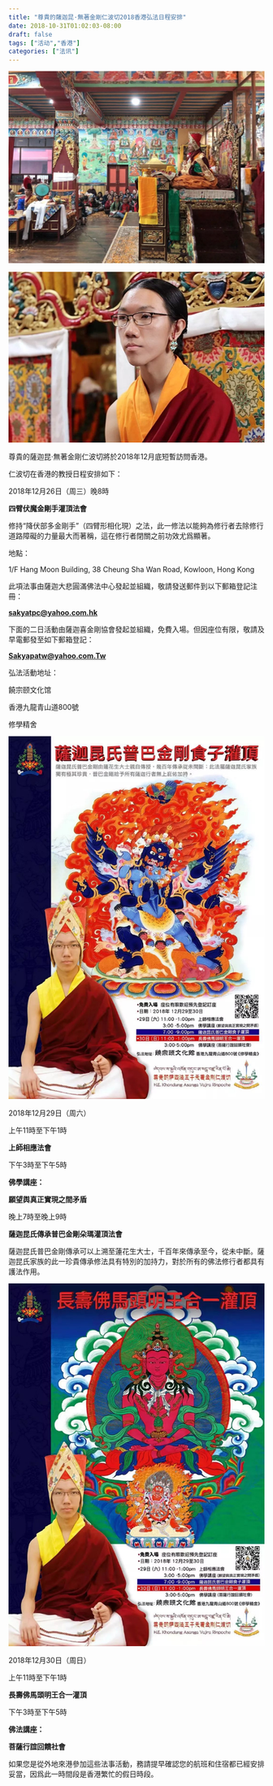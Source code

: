 ```yaml
---
title: "尊貴的薩迦昆·無著金剛仁波切2018香港弘法日程安排"
date: 2018-10-31T01:02:03-08:00
draft: false
tags: ["活动","香港"]
categories: ["法讯"]
---
```


![img](https://raw.githubusercontent.com/thogmedorje/up/master/uPic/640-20200510123126374.jpeg)

![img](https://raw.githubusercontent.com/thogmedorje/up/master/uPic/640-20200510123149893.jpeg)

 

尊貴的薩迦昆·無著金剛仁波切將於2018年12月底短暫訪問香港。

仁波切在香港的教授日程安排如下：

2018年12月26日（周三）晚8時

**四臂伏魔金剛手灌頂法會**

修持“降伏部多金剛手”（四臂形相化現）之法，此一修法以能夠為修行者去除修行道路障礙的力量最大而著稱，這在修行者閉關之前功效尤爲顯著。

地點：

1/F Hang Moon Building, 
38 Cheung Sha Wan Road, 
Kowloon, Hong Kong

此項法事由薩迦大悲圓滿佛法中心發起並組織，敬請發送郵件到以下郵箱登記注冊：

**sakyatpc@yahoo.com.hk**



下面的二日活動由薩迦喜金剛協會發起並組織，免費入場。但因座位有限，敬請及早電郵發至如下郵箱登記：

**Sakyapatw@yahoo.com.Tw**

弘法活動地址：

饒宗颐文化馆

香港九龍青山道800號

修學精舍



![img](https://raw.githubusercontent.com/thogmedorje/up/master/uPic/640-20200510123158991.jpeg)



2018年12月29日（周六）

上午11時至下午1時

**上師相應法會**

下午3時至下午5時 

**佛學講座：**

**願望舆真正實現之間矛盾**

晚上7時至晚上9時

**薩迦昆氏傳承普巴金剛朵瑪灌頂法會**

薩迦昆氏普巴金剛傳承可以上溯至蓮花生大士，千百年來傳承至今，從未中斷。薩迦昆氏家族的此一珍貴傳承修法具有特別的加持力，對於所有的佛法修行者都具有護法作用。



![img](https://raw.githubusercontent.com/thogmedorje/up/master/uPic/640-20200510123210299.jpeg)



2018年12月30日（周日）

上午11時至下午1時

**長壽佛馬頭明王合一灌頂**

下午3時至下午5時

**佛法講座：**

**菩薩行誼回饋社會**



如果您是從外地來港參加這些法事活動，務請提早確認您的航班和住宿都已經安排妥當，因爲此一時間段是香港繁忙的假日時段。


